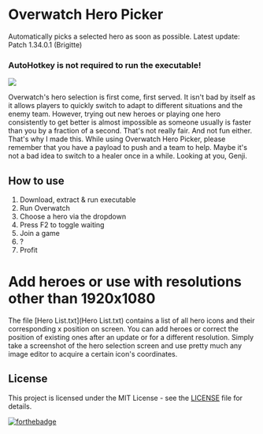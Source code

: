 # Overwatch Hero Picker
Automatically picks a selected hero as soon as possible. Latest update: Patch 1.34.0.1 (Brigitte)

### AutoHotkey is not required to run the executable!

![](https://user-images.githubusercontent.com/34353377/34181712-984cb57e-e513-11e7-8a69-f80ff3eae86d.jpg)

Overwatch's hero selection is first come, first served. It isn't bad by itself as it allows players to quickly switch to adapt to different situations and the enemy team. However, trying out new heroes or playing one hero consistently to get better is almost impossible as someone usually is faster than you by a fraction of a second. That's not really fair. And not fun either. That's why I made this.
While using Overwatch Hero Picker, please remember that you have a payload to push and a team to help. Maybe it's not a bad idea to switch to a healer once in a while. Looking at you, Genji.

## How to use
1. Download, extract & run executable
2. Run Overwatch
3. Choose a hero via the dropdown
4. Press F2 to toggle waiting
5. Join a game
6. ?
7. Profit

# Add heroes or use with resolutions other than 1920x1080
The file [Hero List.txt](Hero List.txt) contains a list of all hero icons and their corresponding x position on screen.
You can add heroes or correct the position of existing ones after an update or for a different resolution.
Simply take a screenshot of the hero selection screen and use pretty much any image editor to acquire a certain icon's coordinates.

## License
This project is licensed under the MIT License - see the [LICENSE](LICENSE) file for details.

[![forthebadge](https://forthebadge.com/images/badges/just-plain-nasty.svg)](https://forthebadge.com)
